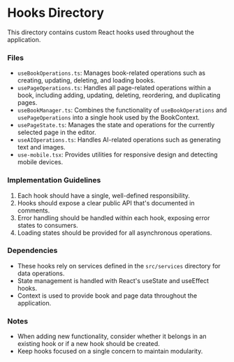 
# Hooks Directory

This directory contains custom React hooks used throughout the application.

### Files

- `useBookOperations.ts`: Manages book-related operations such as creating, updating, deleting, and loading books.
- `usePageOperations.ts`: Handles all page-related operations within a book, including adding, updating, deleting, reordering, and duplicating pages.
- `useBookManager.ts`: Combines the functionality of `useBookOperations` and `usePageOperations` into a single hook used by the BookContext.
- `usePageState.ts`: Manages the state and operations for the currently selected page in the editor.
- `useAIOperations.ts`: Handles AI-related operations such as generating text and images.
- `use-mobile.tsx`: Provides utilities for responsive design and detecting mobile devices.

### Implementation Guidelines

1. Each hook should have a single, well-defined responsibility.
2. Hooks should expose a clear public API that's documented in comments.
3. Error handling should be handled within each hook, exposing error states to consumers.
4. Loading states should be provided for all asynchronous operations.

### Dependencies

- These hooks rely on services defined in the `src/services` directory for data operations.
- State management is handled with React's useState and useEffect hooks.
- Context is used to provide book and page data throughout the application.

### Notes

- When adding new functionality, consider whether it belongs in an existing hook or if a new hook should be created.
- Keep hooks focused on a single concern to maintain modularity.
